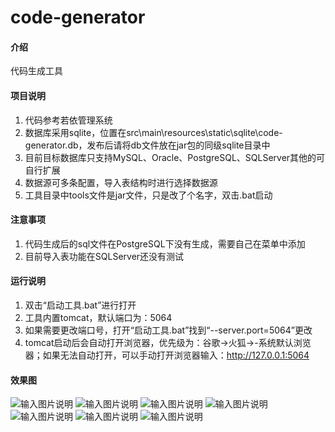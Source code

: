 # code-generator

#### 介绍
代码生成工具

#### 项目说明
1. 代码参考若依管理系统
2. 数据库采用sqlite，位置在src\main\resources\static\sqlite\code-generator.db，发布后请将db文件放在jar包的同级sqlite目录中
3. 目前目标数据库只支持MySQL、Oracle、PostgreSQL、SQLServer其他的可自行扩展
4. 数据源可多条配置，导入表结构时进行选择数据源
5. 工具目录中tools文件是jar文件，只是改了个名字，双击.bat启动

#### 注意事项
1. 代码生成后的sql文件在PostgreSQL下没有生成，需要自己在菜单中添加
2. 目前导入表功能在SQLServer还没有测试

#### 运行说明

1. 双击“启动工具.bat”进行打开
2. 工具内置tomcat，默认端口为：5064
3. 如果需要更改端口号，打开“启动工具.bat”找到“--server.port=5064”更改
4. tomcat启动后会自动打开浏览器，优先级为：谷歌→火狐→-系统默认浏览器；如果无法自动打开，可以手动打开浏览器输入：http://127.0.0.1:5064

#### 效果图
![输入图片说明](https://images.gitee.com/uploads/images/2020/1015/182721_30e89f74_389553.png "数据源.png")
![输入图片说明](https://images.gitee.com/uploads/images/2020/1015/182737_95d1dff4_389553.png "系统配置.png")
![输入图片说明](https://images.gitee.com/uploads/images/2020/1015/182759_29fb2ce6_389553.png "选择数据源.png")
![输入图片说明](https://images.gitee.com/uploads/images/2020/1015/182816_261070dc_389553.png "选择数据源后导入表.png")
![输入图片说明](https://images.gitee.com/uploads/images/2020/1015/182826_b7859006_389553.png "导入成功.png")
![输入图片说明](https://images.gitee.com/uploads/images/2020/1015/182836_c079c269_389553.png "预览.png")
![输入图片说明](https://images.gitee.com/uploads/images/2020/1015/182844_ada9208c_389553.png "字典管理.png")